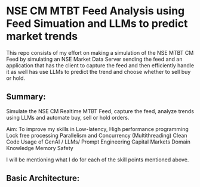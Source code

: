 # NSE CM MTBT Feed Analysis using Feed Simuation and LLMs to predict market trends 
This repo consists of my effort on making a simulation of the NSE MTBT CM Feed by simulating an NSE Market Data Server sending the feed and an application that has the client to capture the feed and then efficiently handle it as well has use LLMs to predict the trend and choose whether to sell buy or hold.

## Summary: 
Simulate the NSE CM Realtime MTBT Feed, capture the feed, analyze trends using LLMs and automate buy, sell or hold orders.

Aim: To improve my skills in 
Low-latency, High performance programming
Lock free processing
Parallelism and Concurrency (Multithreading)
Clean Code
Usage of GenAI / LLMs/ Prompt Engineering
Capital  Markets Domain Knowledge
Memory Safety

I will be mentioning what I do for each of the skill points mentioned above.

## Basic Architecture:

